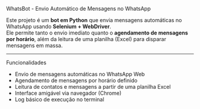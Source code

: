 WhatsBot - Envio Automático de Mensagens no WhatsApp

Este projeto é um **bot em Python** que envia mensagens automáticas no WhatsApp usando **Selenium + WebDriver**.  
Ele permite tanto o envio imediato quanto o **agendamento de mensagens por horário**, além da leitura de uma planilha (Excel) para disparar mensagens em massa.

---

 Funcionalidades

-  Envio de mensagens automáticas no WhatsApp Web  
-  Agendamento de mensagens por horário definido  
-  Leitura de contatos e mensagens a partir de uma planilha Excel  
-  Interface amigável via navegador (Chrome)  
-  Log básico de execução no terminal  

